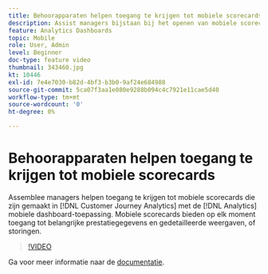 ```yaml
---
title: Behoorapparaten helpen toegang te krijgen tot mobiele scorecards
description: Assist managers bijstaan bij het openen van mobiele scorecards die in Customer Journey Analytics zijn gemaakt met de mobiele toepassing van het dashboard Analytics.  Mobiele scorecards bieden op elk moment toegang tot belangrijke prestatiegegevens en gedetailleerde weergaven, of storingen.
feature: Analytics Dashboards
topic: Mobile
role: User, Admin
level: Beginner
doc-type: feature video
thumbnail: 343460.jpg
kt: 10446
exl-id: 7e4e7030-b82d-4bf3-b3b0-9af24e684988
source-git-commit: 5ca07f3aa1e080e9288b094c4c7921e11cae5d40
workflow-type: tm+mt
source-wordcount: '0'
ht-degree: 0%

---
```


# Behoorapparaten helpen toegang te krijgen tot mobiele scorecards

Assemblee managers helpen toegang te krijgen tot mobiele scorecards die zijn gemaakt in [!DNL Customer Journey Analytics] met de [!DNL Analytics] mobiele dashboard-toepassing.  Mobiele scorecards bieden op elk moment toegang tot belangrijke prestatiegegevens en gedetailleerde weergaven, of storingen.

>[!VIDEO](https://video.tv.adobe.com/v/3444842/?quality=12&learn=on&captions=dut)

Ga voor meer informatie naar de [documentatie](https://experienceleague.adobe.com/docs/analytics-platform/using/cja-dashboards/set-up-execs.html?lang=nl-NL).
